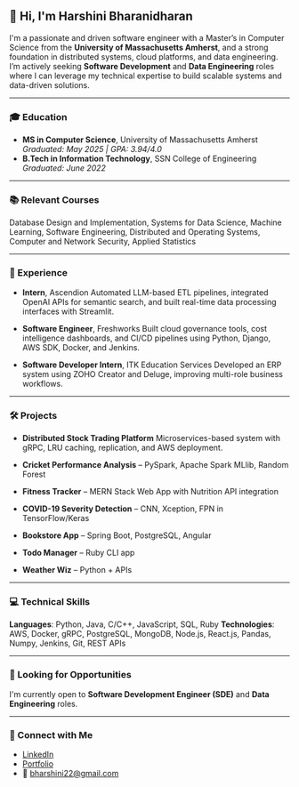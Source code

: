 ## 👋 Hi, I'm Harshini Bharanidharan

I'm a passionate and driven software engineer with a Master’s in Computer Science from the **University of Massachusetts Amherst**, and a strong foundation in distributed systems, cloud platforms, and data engineering. I’m actively seeking **Software Development** and **Data Engineering** roles where I can leverage my technical expertise to build scalable systems and data-driven solutions.

---

### 🎓 Education

* **MS in Computer Science**, University of Massachusetts Amherst
  *Graduated: May 2025 | GPA: 3.94/4.0*
* **B.Tech in Information Technology**, SSN College of Engineering
  *Graduated: June 2022*

---

### 📚 Relevant Courses

Database Design and Implementation, Systems for Data Science, Machine Learning, Software Engineering, Distributed and Operating Systems, Computer and Network Security, Applied Statistics

---

### 💼 Experience

* **Intern**, Ascendion
  Automated LLM-based ETL pipelines, integrated OpenAI APIs for semantic search, and built real-time data processing interfaces with Streamlit.

* **Software Engineer**, Freshworks
  Built cloud governance tools, cost intelligence dashboards, and CI/CD pipelines using Python, Django, AWS SDK, Docker, and Jenkins.

* **Software Developer Intern**, ITK Education Services
  Developed an ERP system using ZOHO Creator and Deluge, improving multi-role business workflows.

---

### 🛠️ Projects

* **Distributed Stock Trading Platform**
  Microservices-based system with gRPC, LRU caching, replication, and AWS deployment.

* **Cricket Performance Analysis** – PySpark, Apache Spark MLlib, Random Forest

* **Fitness Tracker** – MERN Stack Web App with Nutrition API integration

* **COVID-19 Severity Detection** – CNN, Xception, FPN in TensorFlow/Keras

* **Bookstore App** – Spring Boot, PostgreSQL, Angular

* **Todo Manager** – Ruby CLI app

* **Weather Wiz** – Python + APIs

---

### 💻 Technical Skills

**Languages**: Python, Java, C/C++, JavaScript, SQL, Ruby
**Technologies**: AWS, Docker, gRPC, PostgreSQL, MongoDB, Node.js, React.js, Pandas, Numpy, Jenkins, Git, REST APIs

---

### 🔎 Looking for Opportunities

I'm currently open to **Software Development Engineer (SDE)** and **Data Engineering** roles. 

---

### 🔗 Connect with Me

* [LinkedIn](https://linkedin.com/in/harshini-bharani)
* [Portfolio](https://harshinibharani.github.io/)
* 📧 [bharshini22@gmail.com](mailto:bharshini22@gmail.com)
